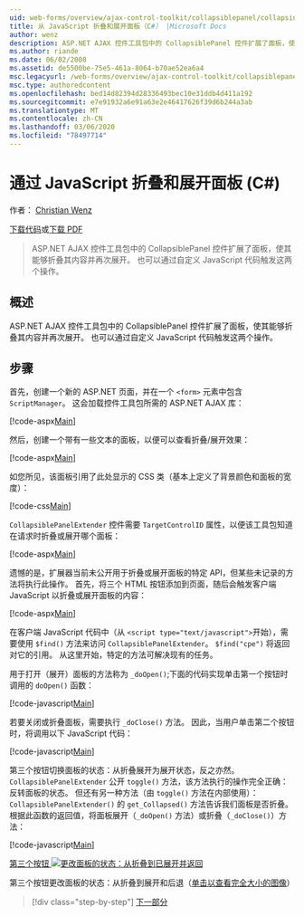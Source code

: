 ```yaml
---
uid: web-forms/overview/ajax-control-toolkit/collapsiblepanel/collapsing-and-expanding-a-panel-from-javascript-cs
title: 从 JavaScript 折叠和展开面板（C#） |Microsoft Docs
author: wenz
description: ASP.NET AJAX 控件工具包中的 CollapsiblePanel 控件扩展了面板，使其能够折叠其内容并将其展开 。
ms.author: riande
ms.date: 06/02/2008
ms.assetid: de5500be-75e5-461a-8064-b70ae52ea6a4
msc.legacyurl: /web-forms/overview/ajax-control-toolkit/collapsiblepanel/collapsing-and-expanding-a-panel-from-javascript-cs
msc.type: authoredcontent
ms.openlocfilehash: bed14d82394d28336493bec10e31ddb4d411a192
ms.sourcegitcommit: e7e91932a6e91a63e2e46417626f39d6b244a3ab
ms.translationtype: MT
ms.contentlocale: zh-CN
ms.lasthandoff: 03/06/2020
ms.locfileid: "78497714"
---
```

# <a name="collapsing-and-expanding-a-panel-from-javascript-c"></a>通过 JavaScript 折叠和展开面板 (C#)

作者： [Christian Wenz](https://github.com/wenz)

[下载代码](https://download.microsoft.com/download/8/a/a/8aab3c3e-de6f-463f-805c-5fda567eef6e/CollapsiblePanel1.cs.zip)或[下载 PDF](https://download.microsoft.com/download/b/6/a/b6ae89ee-df69-4c87-9bfb-ad1eb2b23373/collapsiblepanel1CS.pdf)

> ASP.NET AJAX 控件工具包中的 CollapsiblePanel 控件扩展了面板，使其能够折叠其内容并再次展开。 也可以通过自定义 JavaScript 代码触发这两个操作。

## <a name="overview"></a>概述

ASP.NET AJAX 控件工具包中的 CollapsiblePanel 控件扩展了面板，使其能够折叠其内容并再次展开。 也可以通过自定义 JavaScript 代码触发这两个操作。

## <a name="steps"></a>步骤

首先，创建一个新的 ASP.NET 页面，并在一个 `<form>` 元素中包含 `ScriptManager`。 这会加载控件工具包所需的 ASP.NET AJAX 库：

[!code-aspx[Main](collapsing-and-expanding-a-panel-from-javascript-cs/samples/sample1.aspx)]

然后，创建一个带有一些文本的面板，以便可以查看折叠/展开效果：

[!code-aspx[Main](collapsing-and-expanding-a-panel-from-javascript-cs/samples/sample2.aspx)]

如您所见，该面板引用了此处显示的 CSS 类（基本上定义了背景颜色和面板的宽度）：

[!code-css[Main](collapsing-and-expanding-a-panel-from-javascript-cs/samples/sample3.css)]

`CollapsiblePanelExtender` 控件需要 `TargetControlID` 属性，以便该工具包知道在请求时折叠或展开哪个面板：

[!code-aspx[Main](collapsing-and-expanding-a-panel-from-javascript-cs/samples/sample4.aspx)]

遗憾的是，扩展器当前未公开用于折叠或展开面板的特定 API，但某些未记录的方法将执行此操作。 首先，将三个 HTML 按钮添加到页面，随后会触发客户端 JavaScript 以折叠或展开面板的内容：

[!code-aspx[Main](collapsing-and-expanding-a-panel-from-javascript-cs/samples/sample5.aspx)]

在客户端 JavaScript 代码中（从 `<script type="text/javascript">`开始），需要使用 `$find()` 方法来访问 `CollapsiblePanelExtender`。 `$find("cpe")` 将返回对它的引用。 从这里开始，特定的方法可解决现有的任务。

用于打开（展开）面板的方法称为 `_doOpen()`;下面的代码实现单击第一个按钮时调用的 `doOpen()` 函数：

[!code-javascript[Main](collapsing-and-expanding-a-panel-from-javascript-cs/samples/sample6.js)]

若要关闭或折叠面板，需要执行 `_doClose()` 方法。 因此，当用户单击第二个按钮时，将调用以下 JavaScript 代码：

[!code-javascript[Main](collapsing-and-expanding-a-panel-from-javascript-cs/samples/sample7.js)]

第三个按钮切换面板的状态：从折叠展开为展开状态，反之亦然。 `CollapsiblePanelExtender` 公开 `toggle()` 方法，该方法执行的操作完全正确：反转面板的状态。 但还有另一种方法（由 `toggle()` 方法在内部使用）： `CollapsiblePanelExtender()` 的 `get_Collapsed()` 方法告诉我们面板是否折叠。 根据此函数的返回值，将面板展开（`_doOpen()` 方法）或折叠（`_doClose()`）方法：

[!code-javascript[Main](collapsing-and-expanding-a-panel-from-javascript-cs/samples/sample8.js)]

[第三个按钮 ![更改面板的状态：从折叠到已展开并返回](collapsing-and-expanding-a-panel-from-javascript-cs/_static/image2.png)](collapsing-and-expanding-a-panel-from-javascript-cs/_static/image1.png)

第三个按钮更改面板的状态：从折叠到展开和后退（[单击以查看完全大小的图像](collapsing-and-expanding-a-panel-from-javascript-cs/_static/image3.png)）

> [!div class="step-by-step"]
> [下一部分](collapsing-and-expanding-a-panel-from-javascript-vb.md)
